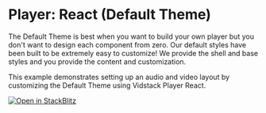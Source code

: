 # Player: React (Default Theme)

The Default Theme is best when you want to build your own player but you don't want to
design each component from zero. Our default styles have been built to be extremely easy to
customize! We provide the shell and base styles and you provide the content and customization.

This example demonstrates setting up an audio and video layout by customizing the Default Theme
using Vidstack Player React.

[![Open in StackBlitz](https://developer.stackblitz.com/img/open_in_stackblitz.svg)][stackblitz-demo]

[stackblitz-demo]: https://stackblitz.com/fork/github/vidstack/examples/tree/player/react/default-theme?title=Vidstack%20Player%20-%20React%20%28Default%20Theme%29&file=src/main.ts&showSidebar=1
